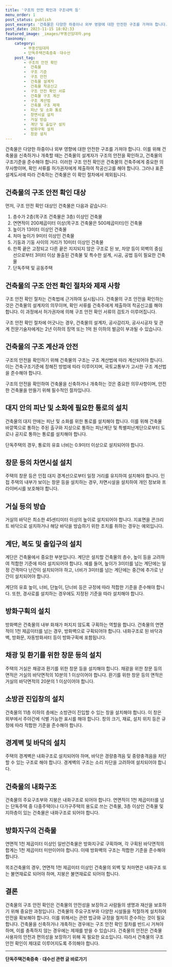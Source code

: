 ```yaml
---
title: '구조의 안전 확인과 구조내력 등'
menu_order: 1
post_status: publish
post_excerpt: '건축물은 다양한 하중이나 외부 영향에 대한 안전한 구조를 가져야 합니다. 이를 위해 건축물을 신축하거나 개축할 때는 건축물의 설계자가 구조의 안전을 확인하고, 건축물의 구조기준을 준수해야 합니다. 이러한 구조 안전 확인은 건축물의 건축주에게 중요한 의무사항이며, 확인 서류를 허가권자에게 제출하여 착공신고를 해야 합니다. 그러나 표준설계도서에 따라 건축하는 건축물은 이 확인 절차에서 제외됩니다.'
post_date: 2023-11-15 18:02:33
featured_image: _images/부동산임대차.png
taxonomy:
    category:
        - 부동산임대차
        - 단독주택건축증축ㆍ대수선
    post_tag:
        - 구조의 안전 확인
        -  건축물
        -  구조 기준
        -  구조 안전
        -  건축물 설계자
        -  건축물 착공신고
        -  구조 안전 확인 서류
        -  건축물 구조 계산
        -  구조 계산법
        -  건축물 구조 제재
        -  피난 및 소화 통로
        -  창면시설 설치
        -  거실 방습
        -  계단 및 출입구 설치
        -  방화구획 설치
        -  창문 설치
---
```



건축물은 다양한 하중이나 외부 영향에 대한 안전한 구조를 가져야 합니다. 이를 위해 건축물을 신축하거나 개축할 때는 건축물의 설계자가 구조의 안전을 확인하고, 건축물의 구조기준을 준수해야 합니다. 이러한 구조 안전 확인은 건축물의 건축주에게 중요한 의무사항이며, 확인 서류를 허가권자에게 제출하여 착공신고를 해야 합니다. 그러나 표준설계도서에 따라 건축하는 건축물은 이 확인 절차에서 제외됩니다.

## 건축물의 구조 안전 확인 대상

먼저, 구조 안전 확인 대상인 건축물은 다음과 같습니다:

1. 층수가 2층(목구조 건축물은 3층) 이상인 건축물
2. 연면적이 200제곱미터 이상(목구조 건축물은 500제곱미터)인 건축물
3. 높이가 13미터 이상인 건축물
4. 처마 높이가 9미터 이상인 건축물
5. 기둥과 기둥 사이의 거리가 10미터 이상인 건축물
6. 한쪽 끝은 고정되고 다른 끝은 지지되지 않은 구조로 된 보, 차양 등이 외벽의 중심선으로부터 3미터 이상 돌출된 건축물 및 특수한 설계, 시공, 공법 등이 필요한 건축물
7. 단독주택 및 공동주택

## 건축물의 구조 안전 확인 절차와 제재 사항

구조 안전 확인 절차는 건축법에 근거하여 실시됩니다. 건축물의 구조 안전을 확인하는 것은 건축물의 설계자의 의무이며, 확인 서류를 건축주에게 제출하여 착공신고를 해야 합니다. 이 과정에서 허가권자에 의해 구조 안전 확인 서류의 검토가 이루어집니다. 

구조 안전 확인 절차에 어긋나는 경우, 건축물의 설계자, 공사감리자, 공사시공자 및 관계 전문기술자에게는 2년 이하의 징역 또는 1억 원 이하의 벌금이 부과될 수 있습니다.

## 건축물의 구조 계산과 안전

구조의 안전을 확인하기 위해 건축물의 구조는 구조 계산법에 따라 계산되어야 합니다. 이는 건축구조기준에 정해진 방법에 따라 이루어지며, 국토교통부가 고시한 구조 계산법을 준수해야 합니다.

구조의 안전을 확인하여 건축물을 신축하거나 개축하는 것은 중요한 의무사항이며, 안전한 건축물을 만들기 위해 필수적인 절차입니다.

## 대지 안의 피난 및 소화에 필요한 통로의 설치

건축물의 대지 안에는 피난 및 소화를 위한 통로를 설치해야 합니다. 이를 위해 건축물 바깥쪽으로 통하는 주된 출구와 지상으로 통하는 피난계단 및 특별피난계단으로부터 도로나 공지로 통하는 통로를 설치해야 합니다.

단독주택의 경우, 통로의 유효 너비는 0.9미터 이상으로 설치되어야 합니다.

## 창문 등의 차면시설 설치

주택의 창문 등은 인접 대지 경계선으로부터 일정 거리를 유지하여 설치해야 합니다. 인접 주택의 내부가 보이는 창문 등을 설치하는 경우, 차면시설을 설치하여 개인 정보와 프라이버시를 보호해야 합니다.

## 거실 등의 방습

거실의 바닥은 최소한 45센티미터 이상의 높이로 설치되어야 합니다. 지표면을 콘크리트 바닥으로 설치하거나 해당 바닥을 방습하기 위한 조치를 취하는 경우는 예외입니다.

## 계단, 복도 및 출입구의 설치

계단은 건축물에서 중요한 부분입니다. 계단은 설치할 건축물의 층수, 높이 등을 고려하여 적합한 기준에 따라 설치되어야 합니다. 예를 들어, 높이가 3미터를 넘는 계단에는 일정 간격마다 난간이 설치되어야 하고, 너비가 3미터를 넘는 계단에는 중간에 추가로 난간이 설치되어야 합니다.

계단의 유효 높이, 너비, 단높이, 단너비 등은 규정에 따라 적합한 기준을 준수해야 합니다. 또한, 경사로를 설치하는 경우에도 지정된 기준을 따라 설치해야 합니다.

## 방화구획의 설치

방화벽은 건축물의 내부 화재가 퍼지지 않도록 구획하는 역할을 합니다. 건축물의 연면적이 1천 제곱미터를 넘는 경우, 방화벽으로 구획되어야 합니다. 내화구조로 된 바닥과 벽, 방화문, 자동방화셔터 등이 방화구획에 포함됩니다.

## 채광 및 환기를 위한 창문 등의 설치

주택의 거실은 채광과 환기를 위한 창문 등을 설치해야 합니다. 채광을 위한 창문 등의 면적은 거실의 바닥면적의 10분의 1 이상이어야 합니다. 환기를 위한 창문 등의 면적은 거실의 바닥면적의 20분의 1 이상이어야 합니다.

## 소방관 진입창의 설치

건축물의 11층 이하의 층에는 소방관이 진입할 수 있는 창을 설치해야 합니다. 이 창은 외부에서 주야간에 식별 가능한 표시를 해야 합니다. 창의 크기, 재료, 설치 위치 등은 규정에 따라 적합한 기준을 준수해야 합니다.

## 경계벽 및 바닥의 설치

주택의 경계벽은 내화구조로 설치되어야 하며, 바닥은 경량충격음 및 중량충격음을 차단할 수 있는 구조로 해야 합니다. 경계벽의 구조는 소리 차단을 고려하여 설치되어야 합니다.

## 건축물의 내화구조

건축물의 주요구조부와 지붕은 내화구조로 되어야 합니다. 연면적이 1천 제곱미터를 넘는 단독주택 중 다중주택이나 다가구주택의 용도로 쓰는 건축물, 3층 이상인 건축물 및 지하층이 있는 건축물은 내화구조로 되어야 합니다.

## 방화지구의 건축물

연면적 1천 제곱미터 이상인 일반건축물은 방화지구로 구획하며, 각 구획된 바닥면적의 합계는 1천 제곱미터 미만이어야 합니다. 이때 방화벽의 구조는 적합한 기준을 준수해야 합니다.

목조건축물의 경우, 연면적 1천 제곱미터 이상인 건축물의 외벽 및 처마면은 내화구조 또는 불연재료로 되어야 하며, 지붕은 불연재료로 되어야 합니다.

## 결론

건축물의 구조 안전 확인은 건축물의 안전성을 보장하고 사람들의 생명과 재산을 보호하기 위해 중요한 과정입니다. 건축물의 주요구조부와 다양한 시설들을 적절하게 설치하여 안전을 확보해야 합니다. 이를 위해서는 관련 법규와 규정을 철저히 준수하는 것이 필요합니다. 건축물을 신축하거나 개축하는 경우에는 구조 안전 확인 절차를 반드시 거쳐야 하며, 이를 충족하지 않는 경우에는 제재를 받을 수 있습니다. 건축물의 안전은 건축물 사용자의 안전과 편의성을 보장하기 위해 꼭 필요한 요소입니다. 따라서 건축물의 구조 안전 확인이 제대로 이루어지도록 주의해야 합니다.
<!-- wp:separator -->
<hr class="wp-block-separator has-alpha-channel-opacity"/>
<!-- /wp:separator -->

<!-- wp:group {"backgroundColor":"base","layout":{"type":"constrained"}} -->
<div class="wp-block-group has-base-background-color has-background"><!-- wp:paragraph {"align":"center","fontSize":"medium"} -->
<p class="has-text-align-center has-large-font-size"><strong>단독주택건축증축ㆍ대수선 관련 글 바로가기</strong></p>
<!-- /wp:paragraph -->


<!-- wp:latest-posts
{"categories":[{"id":22770,"count":19,"description":"","link":"https://uknowlaw.com/category/%eb%8b%a8%eb%8f%85%ec%a3%bc%ed%83%9d%ea%b1%b4%ec%b6%95%ec%a6%9d%ec%b6%95%e3%86%8d%eb%8c%80%ec%88%98%ec%84%a0/","name":"단독주택건축증축ㆍ대수선","slug":"단독주택건축증축ㆍ대수선","taxonomy":"category","parent":0,"meta":[],"_links":{"self":[{"href":"https://uknowlaw.com/wp-json/wp/v2/categories/22770"}],"collection":[{"href":"https://uknowlaw.com/wp-json/wp/v2/categories"}],"about":[{"href":"https://uknowlaw.com/wp-json/wp/v2/taxonomies/category"}],"wp:post_type":[{"href":"https://uknowlaw.com/wp-json/wp/v2/posts?categories=22770"}],"curies":[{"name":"wp","href":"https://api.w.org/{rel}","templated":true}]}}],"postsToShow":100,"excerptLength":28,"postLayout":"grid","columns":2,"featuredImageAlign":"left","featuredImageSizeSlug":"large","fontSize":"small"} /--></div>
<!-- /wp:group -->